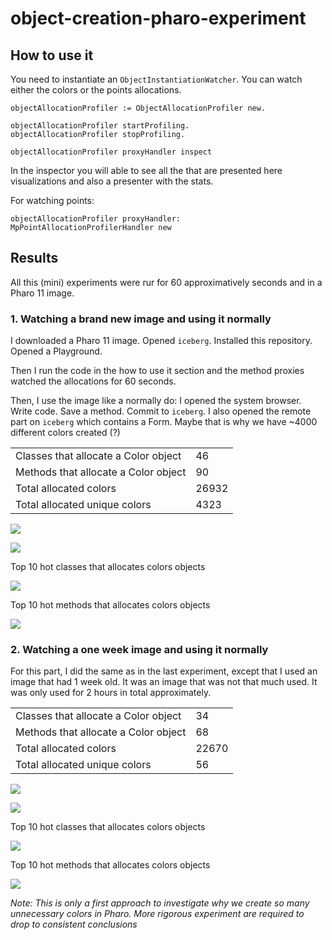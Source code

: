 # object-creation-pharo-experiment

## How to use it

You need to instantiate an `ObjectInstantiationWatcher`. You can watch either the colors or the points allocations.

```st
objectAllocationProfiler := ObjectAllocationProfiler new.

objectAllocationProfiler startProfiling.
objectAllocationProfiler stopProfiling.

objectAllocationProfiler proxyHandler inspect
```

In the inspector you will able to see all the that are presented here visualizations and also a presenter with the stats.

For watching points:

```st
objectAllocationProfiler proxyHandler: MpPointAllocationProfilerHandler new
```

## Results

All this (mini) experiments were rur for 60 approximatively seconds and in a Pharo 11 image.

### 1. Watching a brand new image and using it normally

I downloaded a Pharo 11 image. Opened `iceberg`. Installed this repository. Opened a Playground.

Then I run the code in the how to use it section and the method proxies watched the allocations for 60 seconds.

Then, I use the image like a normally do: I opened the system browser. Write code. Save a method. Commit to `iceberg`. I also opened the remote part on `iceberg` which contains a Form. Maybe that is why we have ~4000 different colors created (?)

|     |     |
| --- | --- |
| Classes that allocate a Color object | 46 |
| Methods that allocate a Color object | 90  |
| Total allocated colors | 26932 |
| Total allocated unique colors | 4323  |

![](./img/new%20image%20using%20it%20normally%20opening%20remtotes/line.png)

![](./img/new%20image%20using%20it%20normally%20opening%20remtotes/line-3-classes.png)

Top 10 hot classes that allocates colors objects

![](./img/new%20image%20using%20it%20normally%20opening%20remtotes/bar-classes.png)

Top 10 hot methods that allocates colors objects

![](./img/new%20image%20using%20it%20normally%20opening%20remtotes/bar-methods.png)

### 2. Watching a one week image and using it normally

For this part, I did the same as in the last experiment, except that I used an image that had 1 week old. It was an image that was not that much used. It was only used for 2 hours in total approximately.

|     |     |
| --- | --- |
| Classes that allocate a Color object | 34 |
| Methods that allocate a Color object | 68  |
| Total allocated colors | 22670 |
| Total allocated unique colors | 56 |

![](./img/used%20image%20using%20it%20normally/line.png)

![](./img/used%20image%20using%20it%20normally/line-3-classes.png)

Top 10 hot classes that allocates colors objects

![](./img/used%20image%20using%20it%20normally/classes-bar.png)

Top 10 hot methods that allocates colors objects

![](./img/used%20image%20using%20it%20normally/mathods-bar.png)

_Note: This is only a first approach to investigate why we create so many unnecessary colors in Pharo. More rigorous experiment are required to drop to consistent conclusions_
